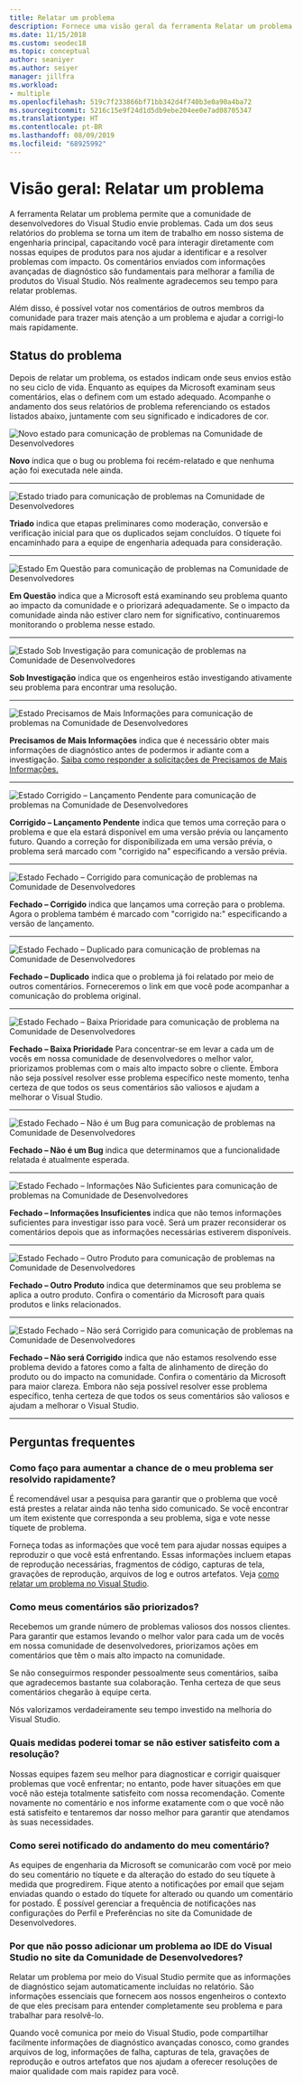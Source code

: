 ```yaml
---
title: Relatar um problema
description: Fornece uma visão geral da ferramenta Relatar um problema e inclui estados e definições de problemas
ms.date: 11/15/2018
ms.custom: seodec18
ms.topic: conceptual
author: seaniyer
ms.author: seiyer
manager: jillfra
ms.workload:
- multiple
ms.openlocfilehash: 519c7f233866bf71bb342d4f740b3e0a90a4ba72
ms.sourcegitcommit: 5216c15e9f24d1d5db9ebe204ee0e7ad08705347
ms.translationtype: HT
ms.contentlocale: pt-BR
ms.lasthandoff: 08/09/2019
ms.locfileid: "68925992"
---
```

# <a name="overview-report-a-problem"></a>Visão geral: Relatar um problema

A ferramenta Relatar um problema permite que a comunidade de desenvolvedores do Visual Studio envie problemas. Cada um dos seus relatórios do problema se torna um item de trabalho em nosso sistema de engenharia principal, capacitando você para interagir diretamente com nossas equipes de produtos para nos ajudar a identificar e a resolver problemas com impacto. Os comentários enviados com informações avançadas de diagnóstico são fundamentais para melhorar a família de produtos do Visual Studio. Nós realmente agradecemos seu tempo para relatar problemas.

Além disso, é possível votar nos comentários de outros membros da comunidade para trazer mais atenção a um problema e ajudar a corrigi-lo mais rapidamente.

## <a name="problem-status"></a>Status do problema

Depois de relatar um problema, os estados indicam onde seus envios estão no seu ciclo de vida. Enquanto as equipes da Microsoft examinam seus comentários, elas o definem com um estado adequado.  Acompanhe o andamento dos seus relatórios de problema referenciando os estados listados abaixo, juntamente com seu significado e indicadores de cor.

![Novo estado para comunicação de problemas na Comunidade de Desenvolvedores](../ide/media/ProblemStates/New.jpg)

**Novo** indica que o bug ou problema foi recém-relatado e que nenhuma ação foi executada nele ainda.

- - -

![Estado triado para comunicação de problemas na Comunidade de Desenvolvedores](../ide/media/ProblemStates/Triaged.jpg)

**Triado** indica que etapas preliminares como moderação, conversão e verificação inicial para que os duplicados sejam concluídos. O tíquete foi encaminhado para a equipe de engenharia adequada para consideração.

- - -

![Estado Em Questão para comunicação de problemas na Comunidade de Desenvolvedores](../ide/media/ProblemStates/UnderConsideration.jpg)

**Em Questão** indica que a Microsoft está examinando seu problema quanto ao impacto da comunidade e o priorizará adequadamente. Se o impacto da comunidade ainda não estiver claro nem for significativo, continuaremos monitorando o problema nesse estado.

- - -

![Estado Sob Investigação para comunicação de problemas na Comunidade de Desenvolvedores](../ide/media/ProblemStates/UnderInvestigation.jpg)

**Sob Investigação** indica que os engenheiros estão investigando ativamente seu problema para encontrar uma resolução.

- - -

![Estado Precisamos de Mais Informações para comunicação de problemas na Comunidade de Desenvolvedores](../ide/media/ProblemStates/NeedMoreInfo.jpg)

**Precisamos de Mais Informações** indica que é necessário obter mais informações de diagnóstico antes de podermos ir adiante com a investigação.  [Saiba como responder a solicitações de Precisamos de Mais Informações.](./how-to-report-a-problem-with-visual-studio.md#when-further-information-is-needed-need-more-info)

- - -

![Estado Corrigido – Lançamento Pendente para comunicação de problemas na Comunidade de Desenvolvedores](../ide/media/ProblemStates/FixedPendingRelease.jpg)

**Corrigido – Lançamento Pendente** indica que temos uma correção para o problema e que ela estará disponível em uma versão prévia ou lançamento futuro.  Quando a correção for disponibilizada em uma versão prévia, o problema será marcado com "corrigido na" especificando a versão prévia.

- - -

![Estado Fechado – Corrigido para comunicação de problemas na Comunidade de Desenvolvedores](../ide/media/ProblemStates/ClosedFixed.jpg)

**Fechado – Corrigido** indica que lançamos uma correção para o problema. Agora o problema também é marcado com "corrigido na:" especificando a versão de lançamento.

- - -

![Estado Fechado – Duplicado para comunicação de problemas na Comunidade de Desenvolvedores](../ide/media/ProblemStates/ClosedDuplicate.jpg)

**Fechado – Duplicado** indica que o problema já foi relatado por meio de outros comentários. Forneceremos o link em que você pode acompanhar a comunicação do problema original.

- - -

![Estado Fechado – Baixa Prioridade para comunicação de problema na Comunidade de Desenvolvedores](../ide/media/ProblemStates/ClosedLowerPriority.jpg)

**Fechado – Baixa Prioridade** Para concentrar-se em levar a cada um de vocês em nossa comunidade de desenvolvedores o melhor valor, priorizamos problemas com o mais alto impacto sobre o cliente. Embora não seja possível resolver esse problema específico neste momento, tenha certeza de que todos os seus comentários são valiosos e ajudam a melhorar o Visual Studio.

- - -

![Estado Fechado – Não é um Bug para comunicação de problemas na Comunidade de Desenvolvedores](../ide/media/ProblemStates/ClosedNotABug.jpg)

**Fechado – Não é um Bug** indica que determinamos que a funcionalidade relatada é atualmente esperada.

- - -

![Estado Fechado – Informações Não Suficientes para comunicação de problemas na Comunidade de Desenvolvedores](../ide/media/ProblemStates/ClosedNotEnoughInfo.jpg)

**Fechado – Informações Insuficientes** indica que não temos informações suficientes para investigar isso para você. Será um prazer reconsiderar os comentários depois que as informações necessárias estiverem disponíveis.

- - -

![Estado Fechado – Outro Produto para comunicação de problemas na Comunidade de Desenvolvedores](../ide/media/ProblemStates/ClosedOtherProduct.jpg)

**Fechado – Outro Produto** indica que determinamos que seu problema se aplica a outro produto. Confira o comentário da Microsoft para quais produtos e links relacionados.

- - -

![Estado Fechado – Não será Corrigido para comunicação de problemas na Comunidade de Desenvolvedores](../ide/media/ProblemStates/ClosedWontFix.jpg)

**Fechado – Não será Corrigido** indica que não estamos resolvendo esse problema devido a fatores como a falta de alinhamento de direção do produto ou do impacto na comunidade. Confira o comentário da Microsoft para maior clareza.  Embora não seja possível resolver esse problema específico, tenha certeza de que todos os seus comentários são valiosos e ajudam a melhorar o Visual Studio.

- - -

## <a name="faq"></a>Perguntas frequentes

### <a name="how-can-i-increase-the-chance-of-my-problem-getting-resolved-quickly"></a>Como faço para aumentar a chance de o meu problema ser resolvido rapidamente?

É recomendável usar a pesquisa para garantir que o problema que você está prestes a relatar ainda não tenha sido comunicado. Se você encontrar um item existente que corresponda a seu problema, siga e vote nesse tíquete de problema.

Forneça todas as informações que você tem para ajudar nossas equipes a reproduzir o que você está enfrentando.  Essas informações incluem etapas de reprodução necessárias, fragmentos de código, capturas de tela, gravações de reprodução, arquivos de log e outros artefatos.  Veja [como relatar um problema no Visual Studio](./how-to-report-a-problem-with-visual-studio.md).

### <a name="how-is-my-feedback-prioritized"></a>Como meus comentários são priorizados?

Recebemos um grande número de problemas valiosos dos nossos clientes. Para garantir que estamos levando o melhor valor para cada um de vocês em nossa comunidade de desenvolvedores, priorizamos ações em comentários que têm o mais alto impacto na comunidade.

Se não conseguirmos responder pessoalmente seus comentários, saiba que agradecemos bastante sua colaboração. Tenha certeza de que seus comentários chegarão à equipe certa.

Nós valorizamos verdadeiramente seu tempo investido na melhoria do Visual Studio.

### <a name="what-actions-can-i-take-if-im-not-satisfied-with-the-resolution"></a>Quais medidas poderei tomar se não estiver satisfeito com a resolução?

Nossas equipes fazem seu melhor para diagnosticar e corrigir quaisquer problemas que você enfrentar; no entanto, pode haver situações em que você não esteja totalmente satisfeito com nossa recomendação. Comente novamente no comentário e nos informe exatamente com o que você não está satisfeito e tentaremos dar nosso melhor para garantir que atendamos às suas necessidades.

### <a name="how-will-i-get-notified-of-progress-on-my-feedback"></a>Como serei notificado do andamento do meu comentário?

As equipes de engenharia da Microsoft se comunicarão com você por meio do seu comentário no tíquete e da alteração do estado do seu tíquete à medida que progredirem. Fique atento a notificações por email que sejam enviadas quando o estado do tíquete for alterado ou quando um comentário for postado.  É possível gerenciar a frequência de notificações nas configurações do Perfil e Preferências no site da Comunidade de Desenvolvedores.

### <a name="why-cant-i-add-a-problem-for-visual-studio-ide-on-the-developer-community-website"></a>Por que não posso adicionar um problema ao IDE do Visual Studio no site da Comunidade de Desenvolvedores?

Relatar um problema por meio do Visual Studio permite que as informações de diagnóstico sejam automaticamente incluídas no relatório. São informações essenciais que fornecem aos nossos engenheiros o contexto de que eles precisam para entender completamente seu problema e para trabalhar para resolvê-lo.

Quando você comunica por meio do Visual Studio, pode compartilhar facilmente informações de diagnóstico avançadas conosco, como grandes arquivos de log, informações de falha, capturas de tela, gravações de reprodução e outros artefatos que nos ajudam a oferecer resoluções de maior qualidade com mais rapidez para você.

